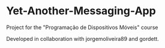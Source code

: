 # Yet-Another-Messaging-App
Project for the "Programação de Dispositivos Móveis" course

Developed in collaboration with jorgemoliveira89 and gordett.
